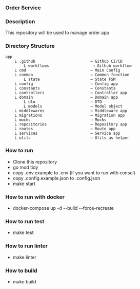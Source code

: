 <h3>Order Service</h3>

<h3>Description</h3>

<p>This repository will be used to manage order app</p>

<h3>Directory Structure</h3>

```
app
    L .github                        → Github CI/CD
        L workflows                   → Github workflow
    L cmd                            → Main Config
    L common                         → Common function
        L state                      → State FSM
    L config                         → Config app
    L constants                      → Constanta
    L controllers                    → Controller app
    L domain                         → Domain app
        L dto                        → DTO
        L models                     → Model object
    L middlewares                    → Middleware app
    L migrations                     → Migration app
    L mocks                          → Mocks
    L repositories                   → Repository app
    L routes                         → Route app
    L services                       → Service app
    L utils                          → Utils as helper
```

<h3>How to run</h3>

- Clone this repository
- go mod tidy
- copy .env.example to .env (if you want to run with consul)
- copy .config.example.json to .config.json
- make start

<h3>How to run with docker</h3>

- docker-compose up -d --build --force-recreate

<h3>How to run test</h3>

- make test

<h3>How to run linter</h3>

- make linter

<h3>How to build</h3>

- make build

